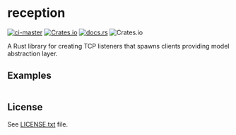 # reception

[![ci-master](https://github.com/nathiss/reception/actions/workflows/ci-master.yaml/badge.svg)](https://github.com/nathiss/reception/actions/workflows/ci-master.yaml)
[![Crates.io](https://img.shields.io/crates/v/reception)](https://crates.io/crates/reception)
[![docs.rs](https://docs.rs/reception/badge.svg)](https://docs.rs/reception/)
![Crates.io](https://img.shields.io/crates/l/reception)

A Rust library for creating TCP listeners that spawns clients providing model abstraction layer.

## Examples

```rust

```

## License

See [LICENSE.txt](./LICENSE.txt) file.
